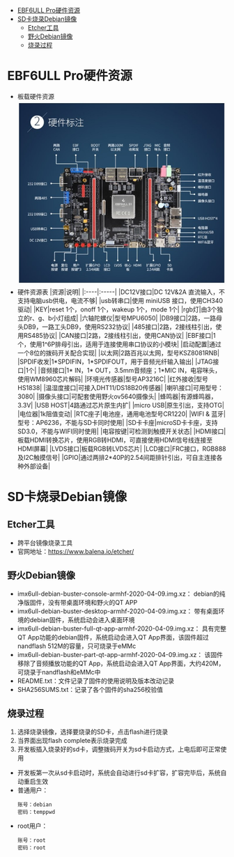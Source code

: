 <!--
 * @Author: youngjam
 * @Date: 2020-06-21 15:52:05
 * @LastEditTime: 2020-06-21 16:19:38
 * @Description: imx开发笔记
 * @logs: 
--> 
<!-- TOC -->

- [EBF6ULL Pro硬件资源](#ebf6ull-pro硬件资源)
- [SD卡烧录Debian镜像](#sd卡烧录debian镜像)
  - [Etcher工具](#etcher工具)
  - [野火Debian镜像](#野火debian镜像)
  - [烧录过程](#烧录过程)

<!-- /TOC -->
# EBF6ULL Pro硬件资源
* 板载硬件资源  
    ![avatar](/picture/imx6ull.jpg)
* 硬件资源表
    |资源|说明|
    |:----|:-----|
    |DC12V接口|DC 12V&2A 直流输入，不支持电脑usb供电，电流不够|
    |usb转串口|使用 miniUSB 接口，使用CH340驱动|
    |KEY|reset 1个，onoff 1个，wakeup 1个，mode 1个|
    |rgb灯|由3个独立的r、g、b小灯组成|
    |六轴陀螺仪|型号MPU6050|
    |DB9接口|2路，一路母头DB9，一路工头DB9，使用RS232协议|
    |485接口|2路，2接线柱引出，使用RS485协议|
    |CAN接口|2路，2接线柱引出，使用CAN协议|
    |EBF接口|1个，使用1^6P排母引出，适用于连接使用串口协议的小模块|
    |启动配置|通过一个8位的拨码开关配合实现|
    |以太网|2路百兆以太网，型号KSZ8081RNB|
    |SPDIF收发|1\*SPDIFIN，1\*SPDIFOUT，用于音频光纤输入输出|
    |JTAG接口|1个|
    |音频接口|1\* IN，1\* OUT，3.5mm音频座；1*MIC IN，电容咪头，使用WM8960芯片解码|
    |环境光传感器|型号AP3216C|
    |红外接收|型号HS1838|
    |温湿度接口|可接入DHT11/DS18B20传感器|
    |喇叭接口|可用型号：3080|
    |摄像头接口|可配套使用野火ov5640摄像头|
    |蜂鸣器|有源蜂鸣器，3.3V|
    |USB HOST|4路通过芯片原生内扩|
    |micro USB|原生引出，支持OTG|
    |电位器|1k阻值变动|
    |RTC座子|电池座，通用电池型号CR1220|
    |WIFI & 蓝牙|型号：AP6236，不能与SD卡同时使用|
    |SD卡卡座|microSD卡卡座，支持SD3.0，不能与WIFI同时使用|
    |电容按键|可检测到触摸开关状态|
    |HDMI接口|板载HDMI转换芯片，使用RGB转HDMI，可直接使用HDMI信号线连接至HDMI屏幕|
    |LVDS接口|板载RGB转LVDS芯片|
    |LCD接口|FRC接口，RGB888及I2C触摸信号|
    |GPIO|通过两排2\*40P的2.54间距排针引出，可自主连接各种外部设备|
# SD卡烧录Debian镜像
## Etcher工具
* 跨平台镜像烧录工具
* 官网地址：https://www.balena.io/etcher/
## 野火Debian镜像
* imx6ull-debian-buster-console-armhf-2020-04-09.img.xz：
    debian的纯净版固件，没有带桌面环境和野火的QT APP
* imx6ull-debian-buster-desktop-armhf-2020-04-09.img.xz：
    带有桌面环境的debian固件，系统启动会进入桌面环境
* imx6ull-debian-buster-full-qt-app-armhf-2020-04-09.img.xz：
    具有完整QT App功能的debian固件，系统启动会进入QT App界面，该固件超过nandflash 512M的容量，只可烧录于eMMc
* imx6ull-debian-buster-part-qt-app-armhf-2020-04-09.img.xz：
    该固件移除了音频播放功能的QT App，系统启动会进入QT App界面，大约420M，可烧录于nandflash和eMMc中
* README.txt：文件记录了固件的使用说明及版本改动记录
* SHA256SUMS.txt：记录了各个固件的sha256校验值
## 烧录过程
1. 选择烧录镜像，选择要烧录的SD卡，点击flash进行烧录
2. 当界面出现flash complete表示烧录完成
3. 开发板插入烧录好的sd卡，调整拨码开关为sd卡启动方式，上电后即可正常使用
* 开发板第一次从sd卡启动时，系统会自动进行sd卡扩容，扩容完毕后，系统自动重启生效
* 普通用户：
    ```
    账号：debian
    密码：temppwd
    ```
* root用户：
    ```
    账号：root
    密码：root
    ```
  
